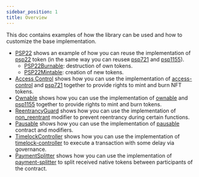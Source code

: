 ```yaml
---
sidebar_position: 1
title: Overview
---
```


This doc contains examples of how the library can be used and how to customize the base implementation.

* [PSP22](PSP22/psp22.md) shows an example of how you can reuse the implementation of
  [psp22](https://github.com/Supercolony-net/openbrush-contracts/tree/main/contracts/token/psp22) token (in the same way you can reuseя
  [psp721](https://github.com/Supercolony-net/openbrush-contracts/tree/main/contracts/token/psp721) and [psp1155](https://github.com/Supercolony-net/openbrush-contracts/tree/main/contracts/token/psp1155)).
  * [PSP22Burnable](PSP22/Extensions/PSP22Burnable.md): destruction of own tokens.
  * [PSP22Mintable](PSP22/Extensions/PSP22Mintable.md): creation of new tokens.
* [Access Control](access-control.md) shows how you can use the implementation of
  [access-control](https://github.com/Supercolony-net/openbrush-contracts/tree/main/contracts/access/access-control) and
  [psp721](https://github.com/Supercolony-net/openbrush-contracts/tree/main/contracts/token/psp721) together to provide rights to mint and burn NFT tokens.
* [Ownable](ownable.md) shows how you can use the implementation of
  [ownable](https://github.com/Supercolony-net/openbrush-contracts/tree/main/contracts/access/ownable) and
  [psp1155](https://github.com/Supercolony-net/openbrush-contracts/tree/main/contracts/token/psp1155) together to provide rights to mint and burn tokens.
* [ReentrancyGuard](reentrancy-guard.md) shows how you can use the implementation of
  [non_reentrant](https://github.com/Supercolony-net/openbrush-contracts/tree/main/contracts/security/reentrancy-guard)
  modifier to prevent reentrancy during certain functions.
* [Pausable](pausable.md) shows how you can use the implementation of
  [pausable](https://github.com/Supercolony-net/openbrush-contracts/tree/main/contracts/security/pausable)
  contract and modifiers.
* [TimelockController](timelock-controller.md) shows how you can use the implementation of
  [timelock-controller](https://github.com/Supercolony-net/openbrush-contracts/tree/main/contracts/governance/timelock-controller)
  to execute a transaction with some delay via governance.
* [PaymentSplitter](payment-splitter.md) shows how you can use the implementation of
  [payment-splitter](https://github.com/Supercolony-net/openbrush-contracts/tree/main/contracts/finance/payment-splitter)
  to split received native tokens between participants of the contract.